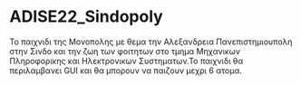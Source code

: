 # ADISE22_Sindopoly
Το παιχνιδι της Μονοπολης με θεμα την Αλεξανδρεια Πανεπιστημιουπολη στην Σινδο και την ζωη των φοιτητων στο τμημα Μηχανικων Πληροφορικης και Ηλεκτρονικων Συστηματων.Το παιχνιδι θα περιλαμβανει GUI και θα μπορουν να παιζουν μεχρι 6 ατομα.
